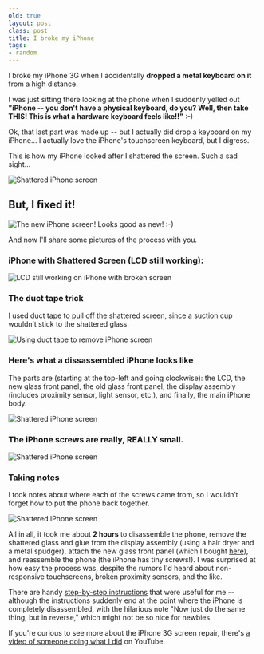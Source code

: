 ```yaml
---
old: true
layout: post
class: post
title: I broke my iPhone
tags:
- random
---
```


I broke my iPhone 3G when I accidentally **dropped a metal keyboard on it** from a high distance.

I was just sitting there looking at the phone when I suddenly yelled out **"iPhone -- you don't have a physical keyboard, do you? Well, then take THIS! This is what a hardware keyboard feels like!!"** :-)

Ok, that last part was made up -- but I actually did drop a keyboard on my iPhone... I actually love the iPhone's touchscreen keyboard, but I digress.

This is how my iPhone looked after I shattered the screen. Such a sad sight...

![Shattered iPhone screen](/images/broke-iphone-1.jpg)

## But, I fixed it!

![The new iPhone screen! Looks good as new! :-)](/images/broke-iphone-2.jpg)

And now I'll share some pictures of the process with you.

### iPhone with Shattered Screen (LCD still working):

![LCD still working on iPhone with broken screen](/images/broke-iphone-3.jpg)

### The duct tape trick

I used duct tape to pull off the shattered screen, since a suction cup wouldn’t stick to the shattered glass.

![Using duct tape to remove iPhone screen](/images/broke-iphone-4.jpg)

### Here's what a dissassembled iPhone looks like

The parts are (starting at the top-left and going clockwise): the LCD, the new glass front panel, the old glass front panel, the display assembly (includes proximity sensor, light sensor, etc.), and finally, the main iPhone body.

![Shattered iPhone screen](/images/broke-iphone-5.jpg)

### The iPhone screws are really, REALLY small.

![Shattered iPhone screen](/images/broke-iphone-6.jpg)

### Taking notes

I took notes about where each of the screws came from, so I wouldn’t forget how to put the phone back together.

![Shattered iPhone screen](/images/broke-iphone-7.jpg)

All in all, it took me about **2 hours** to disassemble the phone, remove the shattered glass and glue from the display assembly (using a hair dryer and a metal spudger), attach the new glass front panel (which I bought [here](http://www.ifixit.com/iPhone-Parts/iPhone-3G-Front-Panel-Kit/IF137-007-1)), and reassemble the phone (the iPhone has tiny screws!). I was surprised at how easy the process was, despite the rumors I'd heard about non-responsive touchscreens, broken proximity sensors, and the like.

There are handy [step-by-step instructions](http://www.ifixit.com/Guide/Repair/Installing-iPhone-3G-Front-Panel/587/1) that were useful for me -- although the instructions suddenly end at the point where the iPhone is completely disassembled, with the hilarious note "Now just do the same thing, but in reverse," which might not be so nice for newbies.

If you're curious to see more about the iPhone 3G screen repair, there's [a video of someone doing what I did](http://www.youtube.com/watch?v=lsFTlVTSeIA) on YouTube.
